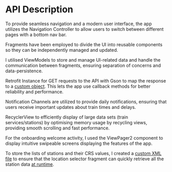 # API Description

To provide seamless navigation and a modern user interface, the app utilizes the Navigation Controller to allow users to switch between different pages with a bottom nav bar.

Fragments have been employed to divide the UI into reusable components so they can be independently managed and updated.

I utilised ViewModels to store and manage UI-related data and handle the communication between fragments, ensuring separation of concerns and data-persistence.

Retrofit Instance for GET requests to the API with Gson to map the response to a [custom object](https://git.cardiff.ac.uk/c21048229/notttj-21048229-mob-dev-portfolio/-/blob/main/4-application/app/src/main/java/uk/ac/cardiff/c21048229/mycommute/retrofit/SearchModel.java). This lets the app use callback methods for better reliability and performance.

Notification Channels are utilized to provide daily notifications, ensuring that users receive important updates about train times and delays.

RecyclerView to efficiently display of large data sets (train services/stations) by optimising memory usage by recycling views, providing smooth scrolling and fast performance.

For the onboarding welcome activity, I used the ViewPager2 component to display intuitive swipeable screens displaying the features of the app.

To store the lists of stations and their CRS values, I created a [custom XML file](https://git.cardiff.ac.uk/c21048229/notttj-21048229-mob-dev-portfolio/-/blob/main/4-application/app/src/main/res/xml/stations.xml) to ensure that the location selector fragment can quickly retrieve all the station data [at runtime](https://developer.android.com/reference/android/content/res/Resources#getXml(int)).
